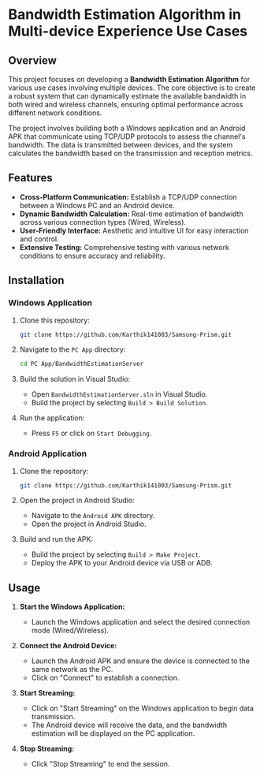 # **Bandwidth Estimation Algorithm in Multi-device Experience Use Cases**

## **Overview**

This project focuses on developing a **Bandwidth Estimation Algorithm** for various use cases involving multiple devices. The core objective is to create a robust system that can dynamically estimate the available bandwidth in both wired and wireless channels, ensuring optimal performance across different network conditions. 

The project involves building both a Windows application and an Android APK that communicate using TCP/UDP protocols to assess the channel's bandwidth. The data is transmitted between devices, and the system calculates the bandwidth based on the transmission and reception metrics.

## **Features**

- **Cross-Platform Communication:** Establish a TCP/UDP connection between a Windows PC and an Android device.
- **Dynamic Bandwidth Calculation:** Real-time estimation of bandwidth across various connection types (Wired, Wireless).
- **User-Friendly Interface:** Aesthetic and intuitive UI for easy interaction and control.
- **Extensive Testing:** Comprehensive testing with various network conditions to ensure accuracy and reliability.

## **Installation**

### **Windows Application**

1. Clone this repository:
   ```bash
   git clone https://github.com/Karthik141003/Samsung-Prism.git
   ```
2. Navigate to the `PC App` directory:
   ```bash
   cd PC App/BandwidthEstimationServer
   ```
3. Build the solution in Visual Studio:
   - Open `BandwidthEstimationServer.sln` in Visual Studio.
   - Build the project by selecting `Build > Build Solution`.

4. Run the application:
   - Press `F5` or click on `Start Debugging`.

### **Android Application**

1. Clone the repository:
   ```bash
   git clone https://github.com/Karthik141003/Samsung-Prism.git
   ```
2. Open the project in Android Studio:
   - Navigate to the `Android APK` directory.
   - Open the project in Android Studio.

3. Build and run the APK:
   - Build the project by selecting `Build > Make Project`.
   - Deploy the APK to your Android device via USB or ADB.

## **Usage**

1. **Start the Windows Application:**
   - Launch the Windows application and select the desired connection mode (Wired/Wireless).

2. **Connect the Android Device:**
   - Launch the Android APK and ensure the device is connected to the same network as the PC.
   - Click on "Connect" to establish a connection.

3. **Start Streaming:**
   - Click on "Start Streaming" on the Windows application to begin data transmission.
   - The Android device will receive the data, and the bandwidth estimation will be displayed on the PC application.

4. **Stop Streaming:**
   - Click "Stop Streaming" to end the session.
